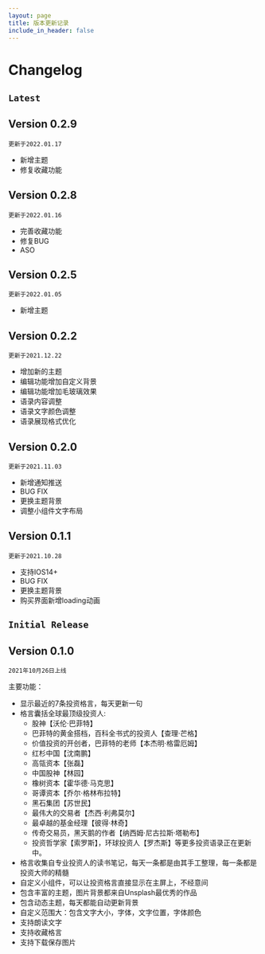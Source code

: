 ```yaml
---
layout: page
title: 版本更新记录
include_in_header: false
---
```


# Changelog




## `Latest`
## Version 0.2.9

`更新于2022.01.17`

- 新增主题
- 修复收藏功能
## Version 0.2.8

`更新于2022.01.16`

- 完善收藏功能
- 修复BUG
- ASO
## Version 0.2.5

`更新于2022.01.05`

- 新增主题


## Version 0.2.2

`更新于2021.12.22`

- 增加新的主题
- 编辑功能增加自定义背景
- 编辑功能增加毛玻璃效果
- 语录内容调整
- 语录文字颜色调整
- 语录展现格式优化

## Version 0.2.0

`更新于2021.11.03`


* 新增通知推送
* BUG FIX
* 更换主题背景
* 调整小组件文字布局



## Version 0.1.1

`更新于2021.10.28`


* 支持IOS14+
* BUG FIX
* 更换主题背景
* 购买界面新增loading动画



## `Initial Release`

## Version 0.1.0
`2021年10月26日上线`

主要功能：

* 显示最近的7条投资格言，每天更新一句
* 格言囊括全球最顶级投资人: 
  * 股神【沃伦·巴菲特】
  * 巴菲特的黄金搭档，百科全书式的投资人【查理·芒格】
  * 价值投资的开创者，巴菲特的老师【本杰明·格雷厄姆】
  * 红杉中国【沈南鹏】
  * 高瓴资本【张磊】
  * 中国股神【林园】
  * 橡树资本【霍华德·马克思】
  * 哥谭资本【乔尔·格林布拉特】
  * 黑石集团【苏世民】
  * 最伟大的交易者【杰西·利弗莫尔】
  * 最卓越的基金经理【彼得·林奇】
  * 传奇交易员，黑天鹅的作者【纳西姆·尼古拉斯·塔勒布】
  * 投资哲学家【索罗斯】，环球投资人【罗杰斯】等更多投资语录正在更新中。
* 格言收集自专业投资人的读书笔记，每天一条都是由其手工整理，每一条都是投资大师的精髓
* 自定义小组件，可以让投资格言直接显示在主屏上，不经意间
* 包含丰富的主题，图片背景都来自Unsplash最优秀的作品
* 包含动态主题，每天都能自动更新背景
* 自定义范围大：包含文字大小，字体，文字位置，字体颜色
* 支持朗读文字
* 支持收藏格言
* 支持下载保存图片